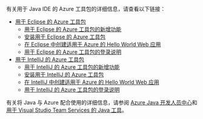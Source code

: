 有关用于 Java IDE 的 Azure 工具包的详细信息，请查看以下链接：

* [用于 Eclipse 的 Azure 工具包](/azure/azure-toolkit-for-eclipse)
  * [用于 Eclipse 的 Azure 工具包的新增功能](/azure/azure-toolkit-for-eclipse-whats-new)
  * [安装用于 Eclipse 的 Azure 工具包](/azure/azure-toolkit-for-eclipse-installation)
  * [在 Eclipse 中创建适用于 Azure 的 Hello World Web 应用](/azure/app-service-web/app-service-web-eclipse-create-hello-world-web-app)
  * [用于 Eclipse 的 Azure 工具包的登录说明](/azure/azure-toolkit-for-eclipse-sign-in-instructions)
* [用于 IntelliJ 的 Azure 工具包](/azure/azure-toolkit-for-intellij)
  * [用于 IntelliJ 的 Azure 工具包的新增功能](/azure/azure-toolkit-for-intellij-whats-new)
  * [安装用于 IntelliJ 的 Azure 工具包](/azure/azure-toolkit-for-intellij-installation)
  * [在 IntelliJ 中创建适用于 Azure 的 Hello World Web 应用](/azure/app-service-web/app-service-web-intellij-create-hello-world-web-app)
  * [用于 IntelliJ 的 Azure 工具包的登录说明](/azure/azure-toolkit-for-intellij-sign-in-instructions)

有关将 Java 与 Azure 配合使用的详细信息，请参阅 [Azure Java 开发人员中心](https://azure.microsoft.com/develop/java/)和[用于 Visual Studio Team Services 的 Java 工具](https://java.visualstudio.com/)。
